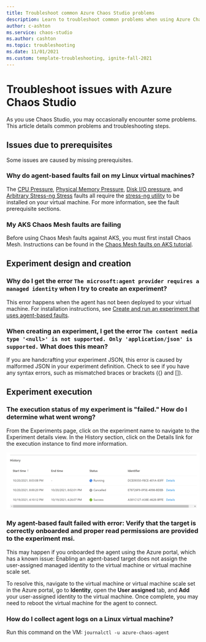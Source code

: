 ```yaml
---
title: Troubleshoot common Azure Chaos Studio problems
description: Learn to troubleshoot common problems when using Azure Chaos Studio
author: c-ashton
ms.service: chaos-studio
ms.author: cashton
ms.topic: troubleshooting
ms.date: 11/01/2021
ms.custom: template-troubleshooting, ignite-fall-2021
---
```


# Troubleshoot issues with Azure Chaos Studio

As you use Chaos Studio, you may occasionally encounter some problems. This article details common problems and troubleshooting steps.

## Issues due to prerequisites

Some issues are caused by missing prerequisites. 

### Why do agent-based faults fail on my Linux virtual machines?

The [CPU Pressure](chaos-studio-fault-library.md#cpu-pressure), [Physical Memory Pressure](chaos-studio-fault-library.md#physical-memory-pressure), [Disk I/O pressure](chaos-studio-fault-library.md#disk-io-pressure-linux), and [Arbitrary Stress-ng Stress](chaos-studio-fault-library.md#arbitrary-stress-ng-stress) faults all require the [stress-ng utility](https://wiki.ubuntu.com/Kernel/Reference/stress-ng) to be installed on your virtual machine. For more information, see the fault prerequisite sections.

### My AKS Chaos Mesh faults are failing

Before using Chaos Mesh faults against AKS, you must first install Chaos Mesh. Instructions can be found in the [Chaos Mesh faults on AKS tutorial](chaos-studio-tutorial-aks-portal.md#set-up-chaos-mesh-on-your-aks-cluster).

## Experiment design and creation

### Why do I get the error `The microsoft:agent provider requires a managed identity` when I try to create an experiment? 

This error happens when the agent has not been deployed to your virtual machine. For installation instructions, see [Create and run an experiment that uses agent-based faults](chaos-studio-tutorial-agent-based-portal.md).

### When creating an experiment, I get the error `The content media type '<null>' is not supported. Only 'application/json' is supported.` What does this mean?

If you are handcrafting your experiment JSON, this error is caused by malformed JSON in your experiment definition. Check to see if you have any syntax errors, such as mismatched braces or brackets ({} and \[\]).

## Experiment execution

### The execution status of my experiment is "failed." How do I determine what went wrong?

From the Experiments page, click on the experiment name to navigate to the Experiment details view. In the History section, click on the Details link for the execution instance to find more information.

![Experiment history](images/run-experiment-history.png)

### My agent-based fault failed with error: Verify that the target is correctly onboarded and proper read permissions are provided to the experiment msi.

This may happen if you onboarded the agent using the Azure portal, which has a known issue: Enabling an agent-based target does not assign the user-assigned managed identity to the virtual machine or virtual machine scale set.

To resolve this, navigate to the virtual machine or virtual machine scale set in the Azure portal, go to **Identity**, open the **User assigned** tab, and **Add** your user-assigned identity to the virtual machine. Once complete, you may need to reboot the virtual machine for the agent to connect.

### How do I collect agent logs on a Linux virtual machine?

Run this command on the VM: `journalctl -u azure-chaos-agent`
